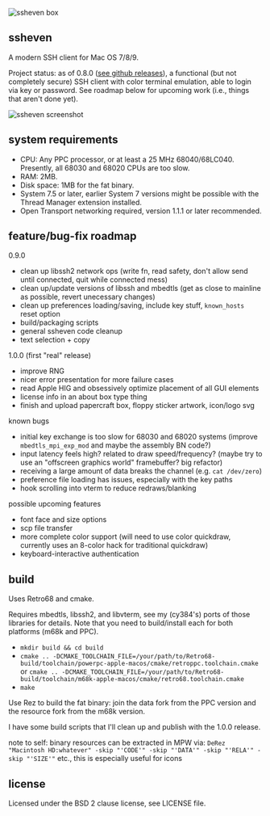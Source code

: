 ![ssheven box](http://www.cy384.com/media/img/ssheven_box_front_small.png)

ssheven
-------
A modern SSH client for Mac OS 7/8/9.

Project status: as of 0.8.0 ([see github releases](https://github.com/cy384/ssheven/releases)), a functional (but not completely secure) SSH client with color terminal emulation, able to login via key or password.  See roadmap below for upcoming work (i.e., things that aren't done yet).

![ssheven screenshot](http://www.cy384.com/media/img/ssheven-0.6.1-screenshot.png)

system requirements
-------------------
* CPU: Any PPC processor, or at least a 25 MHz 68040/68LC040.  Presently, all 68030 and 68020 CPUs are too slow.
* RAM: 2MB.
* Disk space: 1MB for the fat binary.
* System 7.5 or later, earlier System 7 versions might be possible with the Thread Manager extension installed.
* Open Transport networking required, version 1.1.1 or later recommended.

feature/bug-fix roadmap
-----------------------
0.9.0
* clean up libssh2 network ops (write fn, read safety, don't allow send until connected, quit while connected mess)
* clean up/update versions of libssh and mbedtls (get as close to mainline as possible, revert unecessary changes)
* clean up preferences loading/saving, include key stuff, `known_hosts` reset option
* build/packaging scripts
* general ssheven code cleanup
* text selection + copy

1.0.0 (first "real" release)
* improve RNG
* nicer error presentation for more failure cases
* read Apple HIG and obsessively optimize placement of all GUI elements
* license info in an about box type thing
* finish and upload papercraft box, floppy sticker artwork, icon/logo svg

known bugs
* initial key exchange is too slow for 68030 and 68020 systems (improve `mbedtls_mpi_exp_mod` and maybe the assembly BN code?)
* input latency feels high? related to draw speed/frequency? (maybe try to use an "offscreen graphics world" framebuffer? big refactor)
* receiving a large amount of data breaks the channel (e.g. `cat /dev/zero`)
* preference file loading has issues, especially with the key paths
* hook scrolling into vterm to reduce redraws/blanking

possible upcoming features
* font face and size options
* scp file transfer
* more complete color support (will need to use color quickdraw, currently uses an 8-color hack for traditional quickdraw)
* keyboard-interactive authentication

build
-----
Uses Retro68 and cmake.

Requires mbedtls, libssh2, and libvterm, see my (cy384's) ports of those libraries for details.  Note that you need to build/install each for both platforms (m68k and PPC).

* `mkdir build && cd build`
* `cmake .. -DCMAKE_TOOLCHAIN_FILE=/your/path/to/Retro68-build/toolchain/powerpc-apple-macos/cmake/retroppc.toolchain.cmake` or `cmake .. -DCMAKE_TOOLCHAIN_FILE=/your/path/to/Retro68-build/toolchain/m68k-apple-macos/cmake/retro68.toolchain.cmake`
* `make`

Use Rez to build the fat binary: join the data fork from the PPC version and the resource fork from the m68k version.

I have some build scripts that I'll clean up and publish with the 1.0.0 release.

note to self: binary resources can be extracted in MPW via: `DeRez "Macintosh HD:whatever" -skip "'CODE'" -skip "'DATA'" -skip "'RELA'" -skip "'SIZE'"` etc., this is especially useful for icons

license
-------
Licensed under the BSD 2 clause license, see LICENSE file.


